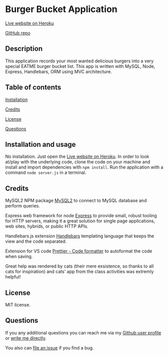 # Burger Bucket Application

[Live website on Heroku](https://powerful-thicket-03747.herokuapp.com/)

[GitHub repo](https://github.com/szaster/Burger-App)

## Description

This application records your most wanted delicious burgers into a very special EATME burger bucket list. This app is written with MySQL, Node, Express, Handlebars, ORM using MVC architecture.

## Table of contents

[Installation](#installation)

[Credits](#credits)

[License](#license)

[Questions](#questions)

## Installation and usage

No installation. Just open the [Live website on Heroku](https://powerful-thicket-03747.herokuapp.com/).
In order to look at/play with the underlying code, clone the code on your machine and install and import dependencies with `npm install`. Run the application with a command `node server.js` in a terminal.

## Credits

MySQL2 NPM package [MySQL2](https://www.npmjs.com/package/mysql2) to connect to MySQL database and perform queries.

Express web framework for node [Express](https://www.npmjs.com/package/express) to provide small, robust tooling for HTTP servers, making it a great solution for single page applications, web sites, hybrids, or public HTTP APIs.

Handlebars.js extension [Handlebars](https://www.npmjs.com/package/handlebars) templating language that keeps the view and the code separated.

Extension for VS code [Prettier - Code formatter](https://marketplace.visualstudio.com/items?itemName=esbenp.prettier-vscode) to autoformat the code when saving.

Great help was rendered by cats (their mere exsistence, so thanks to all cats for inspiration) and cats' app from the class activities was extremly helpful!

## License

MIT license.

## Questions

If you any additional questions you can reach me via my [Github user profile](https://www.github.com/szaster) or [write me directly](mailto:szaster@protonmail.com).

You also can [file an issue](https://github.com/szaster/Burger-App/issues) if you find a bug.

<!-- **Bold** and _Italic_ and `Code` text -->

<!-- [Link](url) and ![Image](src) -->
